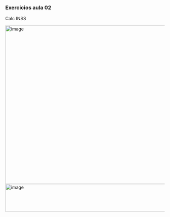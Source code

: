 ### Exercicios aula 02
<p>Calc INSS</p>
<img width="580" height="501" alt="image" src="https://github.com/user-attachments/assets/f12de0c6-d7fb-4038-aa4e-ae8dffbb67f4" />
<img width="680" height="88" alt="image" src="https://github.com/user-attachments/assets/9070d90c-180a-44a3-937b-422555e56a3f" />

